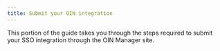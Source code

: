 ```yaml
---
title: Submit your OIN integration
---
```


This portion of the guide takes you through the steps required to submit your SSO integration through the OIN Manager site.

<StackSelector snippet="submit" />

<NextSectionLink/>
